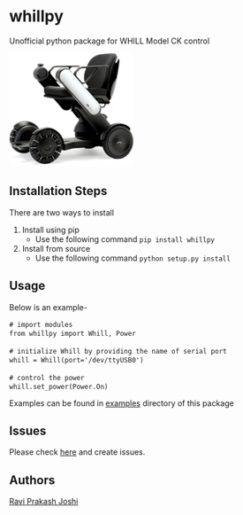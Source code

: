 # whillpy
Unofficial python package for WHILL Model CK control

![WHILL](docs/whill.png)

## Installation Steps
There are two ways to install
1. Install using pip
    * Use the following command `pip install whillpy`
1. Install from source
    * Use the following command `python setup.py install`

## Usage
Below is an example-

```
# import modules
from whillpy import Whill, Power

# initialize Whill by providing the name of serial port
whill = Whill(port='/dev/ttyUSB0')

# control the power
whill.set_power(Power.On)
```
Examples can be found in [examples](examples) directory of this package

## Issues
Please check [here](https://github.com/ShibataLab/whillpy/issues) and create issues.

## Authors
[Ravi Prakash Joshi](https://ravijo.github.io/)
